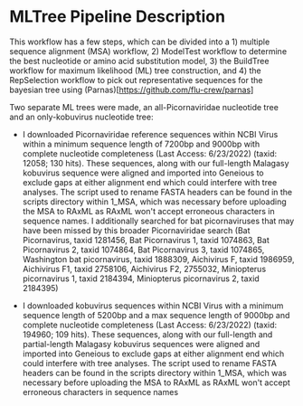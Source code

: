 # MLTree Pipeline Description

This workflow has a few steps, which can be divided into a 1) multiple sequence alignment (MSA) workflow, 2) ModelTest workflow to determine the best nucleotide or amino acid substitution model, 3) the BuildTree workflow for maximum likelihood (ML) tree construction, and 4) the RepSelection workflow to pick out representative sequences for the bayesian tree using (Parnas)[https://github.com/flu-crew/parnas] 

Two separate ML trees were made, an all-Picornaviridae nucleotide tree and an only-kobuvirus nucleotide tree:

- I downloaded Picornaviridae reference sequences within NCBI Virus within a minimum sequence length of 7200bp and 9000bp with complete nucleotide completeness (Last Access: 6/23/2022) (taxid: 12058; 130 hits). These sequences, along with our full-length Malagasy kobuvirus sequence were aligned and imported into Geneious to exclude gaps at either alignment end which could interfere with tree analyses. The script used to rename FASTA headers can be found in the scripts directory within 1_MSA, which was necessary before uploading the MSA to RAxML as RAxML won't accept erroneous characters in sequence names. I additionally searched for bat picornaviruses that may have been missed by this broader Picornaviridae search (Bat Picornavirus, taxid 1281456, Bat Picornavirus 1, taxid 1074863, Bat Picornavirus 2, taxid 1074864, Bat Picornavirus 3, taxid 1074865, Washington bat picornavirus, taxid 1888309, Aichivirus F, taxid 1986959, Aichivirus F1, taxid 2758106, Aichivirus F2, 2755032, Miniopterus picornavirus 1, taxid 2184394, Miniopterus picornavirus 2, taxid 2184395)
  
- I downloaded kobuvirus  sequences within NCBI Virus with a minimum sequence length of 5200bp and a max sequence length of 9000bp and complete nucleotide completeness (Last Access: 6/23/2022) (taxid: 194960; 109 hits). These sequences, along with our full-length and partial-length Malagasy kobuvirus sequences were aligned and imported into Geneious to exclude gaps at either alignment end which could interfere with tree analyses. The script used to rename FASTA headers can be found in the scripts directory within 1_MSA, which was necessary before uploading the MSA to RAxML as RAxML won't accept erroneous characters in sequence names
